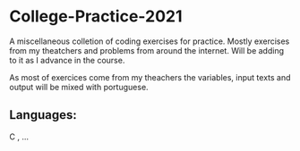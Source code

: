 # College-Practice-2021

A miscellaneous colletion of coding exercises for practice.
Mostly exercises from my theatchers and problems from around the internet.
Will be adding to it as I advance in the course.

As most of exercices come from my theachers the variables, input texts and output  will be mixed with portuguese.

## Languages:

C , ...
